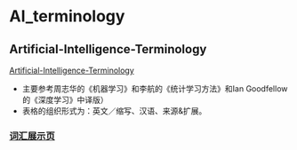 # AI_terminology

## Artificial-Intelligence-Terminology
[Artificial-Intelligence-Terminology](https://github.com/jiqizhixin/Artificial-Intelligence-Terminology)
* 主要参考周志华的《机器学习》和李航的《统计学习方法》和Ian Goodfellow的《深度学习》中译版）
* 表格的组织形式为：英文／缩写、汉语、来源&扩展。
### [词汇展示页](https://jiqizhixin.github.io/AI-Terminology-page/)
